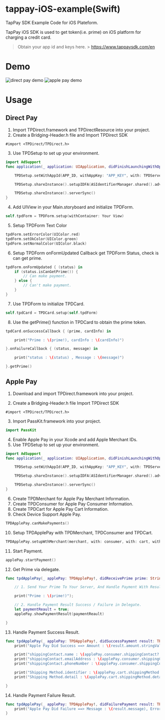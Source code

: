 # tappay-iOS-example(Swift)

TapPay SDK Example Code for iOS Plateform.

TapPay iOS SDK is used to get token(i.e. prime) on iOS platform for charging a credit card.

> Obtain your app id and keys here. > https://www.tappaysdk.com/en

# Demo

![direct pay demo](https://media.giphy.com/media/xUOxeQPVxyh59SBOi4/giphy.gif)   ![apple pay demo](https://media.giphy.com/media/3ohjVaPE9DBZRMN8hG/giphy.gif)

# Usage

## Direct Pay
1. Import TPDirect.framework and TPDirectResource into your project.
2. Create a Bridging-Header.h file and Import TPDirect SDK
```objc
#import <TPDirect/TPDirect.h>
```
3. Use TPDSetup to set up your environment.

``` swift
import AdSupport
func application(_ application: UIApplication, didFinishLaunchingWithOptions launchOptions: [UIApplicationLaunchOptionsKey: Any]?) -> Bool {

    TPDSetup.setWithAppId(APP_ID, withAppKey: "APP_KEY", with: TPDServerType.ServerType)

    TPDSetup.shareInstance().setupIDFA(ASIdentifierManager.shared().advertisingIdentifier.uuidString)

    TPDSetup.shareInstance().serverSync()
}
```

4. Add UIView in your Main.storyboard and initialize TPDForm.
```swift
self.tpdForm = TPDForm.setup(withContainer: Your View)
```
5. Setup TPDForm Text Color
```swift
tpdForm.setErrorColor(UIColor.red)
tpdForm.setOkColor(UIColor.green)
tpdForm.setNormalColor(UIColor.black)
```
6. Setup TPDForm onFormUpdated Callback get TPDForm Status, check is can get prime.

```swift
tpdForm.onFormUpdated { (status) in
    if (status.isCanGetPrime()) {
        // Can make payment.
    } else {
        // Can't make payment.
    }
}
```

7. Use TPDForm to initialize TPDCard.
```swift
self.tpdCard = TPDCard.setup(self.tpdForm)
```
8. Use the getPrime() function in TPDCard to obtain the prime token.

```swift
tpdCard.onSuccessCallback { (prime, cardInfo) in

    print("Prime : \(prime!), cardInfo : \(cardInfo)")

}.onFailureCallback { (status, message) in

    print("status : \(status) , Message : \(message)")

}.getPrime()
```



## Apple Pay

1. Download and import TPDirect.framework into your project.

2. Create a Bridging-Header.h file Import TPDirect SDK
```objc
#import <TPDirect/TPDirect.h>
```
3. Import PassKit.framework into your project.
```swift
import PassKit
```
4. Enable Apple Pay in your Xcode and add Apple Merchant IDs.
5. Use TPDSetup to set up your environment.
```swift
import AdSupport
func application(_ application: UIApplication, didFinishLaunchingWithOptions launchOptions: [UIApplicationLaunchOptionsKey: Any]?) -> Bool {

    TPDSetup.setWithAppId(APP_ID, withAppKey: "APP_KEY", with: TPDServerType.ServerType)

    TPDSetup.shareInstance().setupIDFA(ASIdentifierManager.shared().advertisingIdentifier.uuidString)

    TPDSetup.shareInstance().serverSync()
}
```
6. Create TPDMerchant for Apple Pay Merchant Information.
7. Create TPDConsumer for Apple Pay Consumer Information.
8. Create TPDCart for Apple Pay Cart Information.
9. Check Device Support Apple Pay.
```swift
TPDApplePay.canMakePayments()
```
10. Setup TPDApplePay with TPDMerchant, TPDConsumer and TPDCart.
```swift
TPDApplePay.setupWthMerchant(merchant, with: consumer, with: cart, withDelegate: self)
```
11. Start Payment.
```swift
applePay.startPayment()
```

12. Get Prime via delegate.
```swift
func tpdApplePay(_ applePay: TPDApplePay!, didReceivePrime prime: String!) {

    // 1. Send Your Prime To Your Server, And Handle Payment With Result

    print("Prime : \(prime!)");

    // 2. Handle Payment Result Success / Failure in Delegate.
    let paymentReault = true;
    applePay.showPaymentResult(paymentReault)

}
```

13. Handle Payment Success Result.
```swift
func tpdApplePay(_ applePay: TPDApplePay!, didSuccessPayment result: TPDTransactionResult!) {
    print("Apple Pay Did Success ==> Amount : \(result.amount.stringValue)")

    print("shippingContact.name : \(applePay.consumer.shippingContact?.name?.givenName) \( applePay.consumer.shippingContact?.name?.familyName)")
    print("shippingContact.emailAddress : \(applePay.consumer.shippingContact?.emailAddress)")
    print("shippingContact.phoneNumber : \(applePay.consumer.shippingContact?.phoneNumber?.stringValue)")

    print("Shipping Method.identifier : \(applePay.cart.shippingMethod.identifier)")
    print("Shipping Method.detail : \(applePay.cart.shippingMethod.detail)")

}
```

14. Handle Payment Failure Result.
```swift
func tpdApplePay(_ applePay: TPDApplePay!, didFailurePayment result: TPDTransactionResult!) {
    print("Apple Pay Did Failure ==> Message : \(result.message), ErrorCode : \(result.status)")
}
```
